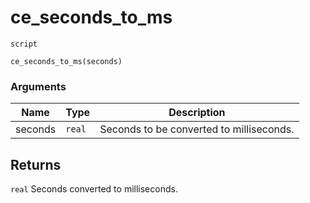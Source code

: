 # ce_seconds_to_ms
`script`
```gml
ce_seconds_to_ms(seconds)
```

### Arguments
| Name | Type | Description |
| ---- | ---- | ----------- |
| seconds | `real` | Seconds to be converted to milliseconds. |

## Returns
`real` Seconds converted to milliseconds.